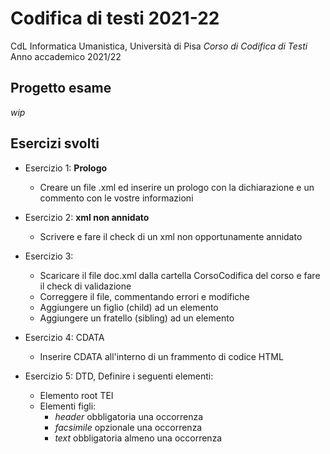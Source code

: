 # Codifica di testi 2021-22 
CdL Informatica Umanistica, Università di Pisa 
_Corso di Codifica di Testi_
Anno accademico 2021/22

## Progetto esame 
_wip_

## Esercizi svolti 
* Esercizio 1: <b>Prologo</b>
    * Creare un file .xml ed inserire un prologo con la dichiarazione e un commento con le vostre informazioni

* Esercizio 2: <b>xml non annidato</b>
    * Scrivere e fare il check di un xml non opportunamente annidato 

* Esercizio 3: 
    * Scaricare il file doc.xml dalla cartella CorsoCodifica del corso e fare il check di validazione
    * Correggere il file, commentando errori e modifiche
    * Aggiungere un figlio (child) ad un elemento
    * Aggiungere un fratello (sibling) ad un elemento

* Esercizio 4: CDATA 
    * Inserire CDATA all'interno di un frammento di codice HTML  

* Esercizio 5: DTD,  Definire i seguenti elementi:
    * Elemento root TEI 
    * Elementi figli:
        * _header_ obbligatoria una occorrenza 
        * _facsimile_ opzionale una occorrenza 
        * _text_ obbligatoria almeno una occorrenza 

